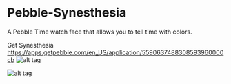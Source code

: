 # Pebble-Synesthesia

A Pebble Time watch face that allows you to tell time with colors.

Get Synesthesia https://apps.getpebble.com/en_US/application/5590637488308593960000cb
![alt tag](https://raw.github.com/jinalex/pebble-synesthesia/master/promo/pebble-store.png)

![alt tag](https://raw.github.com/jinalex/pebble-synesthesia/master/promo/syn.jpg)


